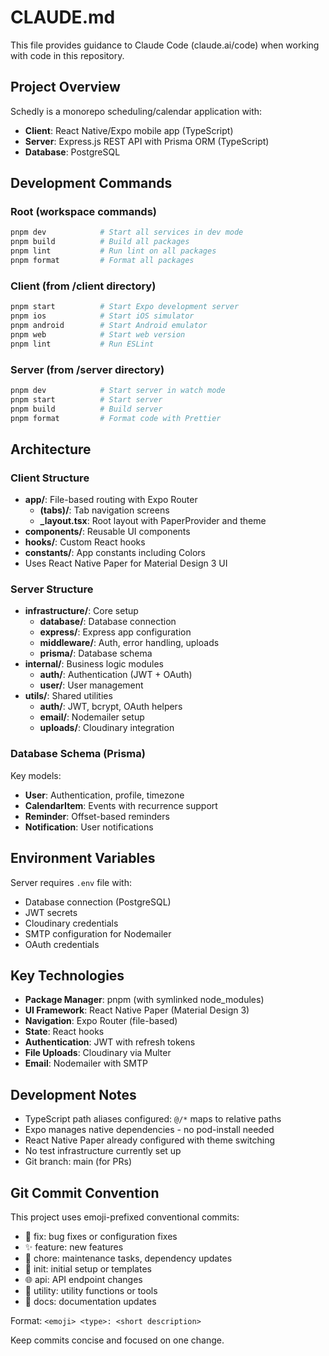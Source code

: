 # CLAUDE.md

This file provides guidance to Claude Code (claude.ai/code) when working with code in this repository.

## Project Overview

Schedly is a monorepo scheduling/calendar application with:
- **Client**: React Native/Expo mobile app (TypeScript)
- **Server**: Express.js REST API with Prisma ORM (TypeScript)
- **Database**: PostgreSQL

## Development Commands

### Root (workspace commands)
```bash
pnpm dev            # Start all services in dev mode
pnpm build          # Build all packages
pnpm lint           # Run lint on all packages
pnpm format         # Format all packages
```

### Client (from /client directory)
```bash
pnpm start          # Start Expo development server
pnpm ios            # Start iOS simulator
pnpm android        # Start Android emulator
pnpm web            # Start web version
pnpm lint           # Run ESLint
```

### Server (from /server directory)
```bash
pnpm dev            # Start server in watch mode
pnpm start          # Start server
pnpm build          # Build server
pnpm format         # Format code with Prettier
```

## Architecture

### Client Structure
- **app/**: File-based routing with Expo Router
  - **(tabs)/**: Tab navigation screens
  - **_layout.tsx**: Root layout with PaperProvider and theme
- **components/**: Reusable UI components
- **hooks/**: Custom React hooks
- **constants/**: App constants including Colors
- Uses React Native Paper for Material Design 3 UI

### Server Structure
- **infrastructure/**: Core setup
  - **database/**: Database connection
  - **express/**: Express app configuration
  - **middleware/**: Auth, error handling, uploads
  - **prisma/**: Database schema
- **internal/**: Business logic modules
  - **auth/**: Authentication (JWT + OAuth)
  - **user/**: User management
- **utils/**: Shared utilities
  - **auth/**: JWT, bcrypt, OAuth helpers
  - **email/**: Nodemailer setup
  - **uploads/**: Cloudinary integration

### Database Schema (Prisma)
Key models:
- **User**: Authentication, profile, timezone
- **CalendarItem**: Events with recurrence support
- **Reminder**: Offset-based reminders
- **Notification**: User notifications

## Environment Variables

Server requires `.env` file with:
- Database connection (PostgreSQL)
- JWT secrets
- Cloudinary credentials
- SMTP configuration for Nodemailer
- OAuth credentials

## Key Technologies

- **Package Manager**: pnpm (with symlinked node_modules)
- **UI Framework**: React Native Paper (Material Design 3)
- **Navigation**: Expo Router (file-based)
- **State**: React hooks
- **Authentication**: JWT with refresh tokens
- **File Uploads**: Cloudinary via Multer
- **Email**: Nodemailer with SMTP

## Development Notes

- TypeScript path aliases configured: `@/*` maps to relative paths
- Expo manages native dependencies - no pod-install needed
- React Native Paper already configured with theme switching
- No test infrastructure currently set up
- Git branch: main (for PRs)

## Git Commit Convention

This project uses emoji-prefixed conventional commits:

- 🔧 fix: bug fixes or configuration fixes
- ✨ feature: new features
- 🧹 chore: maintenance tasks, dependency updates
- 🔰 init: initial setup or templates
- 🌐 api: API endpoint changes
- 🔧 utility: utility functions or tools
- 📝 docs: documentation updates

Format: `<emoji> <type>: <short description>`

Keep commits concise and focused on one change.
